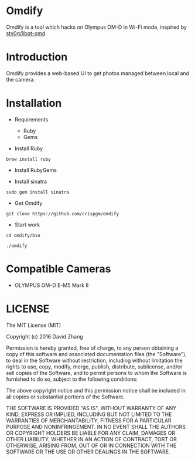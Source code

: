 # Omdify

Omdify is a tool which hacks on Olympus OM-D in Wi-Fi mode, inspired by [stv0g/libqt-omd](https://github.com/stv0g/libqt-omd).

# Introduction

Omdify provides a web-based UI to get photos managed between local and the camera.

# Installation

* Requirements
    * Ruby
    * Gems

* Install Ruby

```
brew install ruby
```

* Install RubyGems

* Install sinatra

```
sudo gem install sinatra
```

* Get Omdify

```
git clone https://github.com/crispgm/omdify
```

* Start work

```
cd omdify/bin

./omdify
```

# Compatible Cameras

* OLYMPUS OM-D E-M5 Mark II

# LICENSE

The MIT License (MIT)

Copyright (c) 2016 David Zhang

Permission is hereby granted, free of charge, to any person obtaining a copy
of this software and associated documentation files (the "Software"), to deal
in the Software without restriction, including without limitation the rights
to use, copy, modify, merge, publish, distribute, sublicense, and/or sell
copies of the Software, and to permit persons to whom the Software is
furnished to do so, subject to the following conditions:

The above copyright notice and this permission notice shall be included in all
copies or substantial portions of the Software.

THE SOFTWARE IS PROVIDED "AS IS", WITHOUT WARRANTY OF ANY KIND, EXPRESS OR
IMPLIED, INCLUDING BUT NOT LIMITED TO THE WARRANTIES OF MERCHANTABILITY,
FITNESS FOR A PARTICULAR PURPOSE AND NONINFRINGEMENT. IN NO EVENT SHALL THE
AUTHORS OR COPYRIGHT HOLDERS BE LIABLE FOR ANY CLAIM, DAMAGES OR OTHER
LIABILITY, WHETHER IN AN ACTION OF CONTRACT, TORT OR OTHERWISE, ARISING FROM,
OUT OF OR IN CONNECTION WITH THE SOFTWARE OR THE USE OR OTHER DEALINGS IN THE
SOFTWARE.
